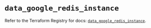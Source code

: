 # `data_google_redis_instance`

Refer to the Terraform Registry for docs: [`data_google_redis_instance`](https://registry.terraform.io/providers/hashicorp/google/5.33.0/docs/data-sources/redis_instance).
